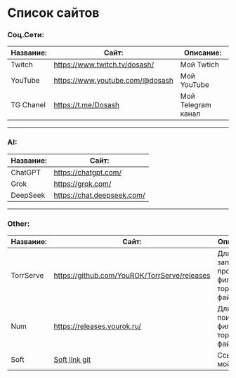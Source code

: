 # Список сайтов

### Соц.Сети:

| Название: | Сайт: | Описание: |
|-|-|-|
| Twitch | https://www.twitch.tv/dosash/ | Мой Twtich |
| YouTube | https://www.youtube.com/@dosash | Мой YouTube |
| TG Chanel | https://t.me/Dosash | Мой Telegram канал |

---

### AI:

| Название: | Сайт: |
|-|-|
| ChatGPT  | https://chatgpt.com/ |
| Grok  | https://grok.com/ |
| DeepSeek  | https://chat.deepseek.com/ |

---

### Other:

| Название: | Сайт: | Описание: |
|-|-|-|
| TorrServe | https://github.com/YouROK/TorrServe/releases | Для запуска и просмотра фильмов в торрент файлах. |
| Num | https://releases.yourok.ru/ | Для поиска фильмов в торрент файлах |
| Soft | [Soft link git](https://github.com/Dosash/Dosash/blob/main/Notion/soft/README.md) | Ссылка на мой софт |